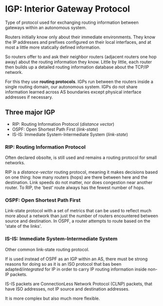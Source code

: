 # IGP: Interior Gateway Protocol

Type of protocol used for exchanging routing information between gateways within an autonomous system.

Routers initially know only about their immediate environments. They know the IP addresses and prefixes configured on their local interfaces, and at most a little more statically defined information.

So routers offer to and ask their neighbor routers (adjacent routers one hop away) about the routing information they know. Little by little, each router then builds up a detailed routing information database about the TCP/IP network.

For this they use __routing protocols__. IGPs run between the routers inside a single routing domain, our autonomous system. IGPs do not share information learned across AS boundaries except physical interface addresses if necessary.

## Three major IGP

* RIP: Routing Information Protocol (_distance vector_)
* OSPF: Open Shortest Path First (_link-state_)
* IS-IS: Immediate System-Intermediate System (_link-state_)

### RIP: Routing Information Protocol

Often declared obsolte, is still used and remains a routing protocol for small networks.

RIP is a _distance-vector_ routing protocol, meaning it makes decisions based on one thing: how many routers (hops) are there between here and the destination. Link speeds do not matter, nor does congestion near another router. To RIP, the 'best' route always has the fewest number of hops.

### OSPF: Open Shortest Path First

Link-state protocol with a set of metrics that can be used to reflect much more about a network than just the number of routers encountered between source and destination. In OSPF, a router attempts to route based on the 'state of the links'.

### IS-IS: Immediate System-Intermediate System

Other common link-state routing protocol. 

If is used instead of OSPF as an IGP within an AS, there must be strong reasons for doing so as it is an ISO protocol that bas been adapted/_integrated_ for IP in order to carry IP routing information inside non-IP packets.

IS-IS packets are ConnectionLess Network Protocol (CLNP) packets, that have ISO addresses, not IP source and destination addresses.

It is more complex but also much more flexible.
